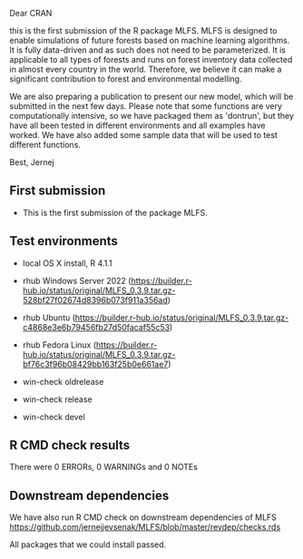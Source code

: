 Dear CRAN

this is the first submission of the R package MLFS. MLFS is designed to enable simulations of future forests based on machine learning algorithms. It is fully data-driven and as such does not need to be parameterized. It is applicable to all types of forests and runs on forest inventory data collected in almost every country in the world. Therefore, we believe it can make a significant contribution to forest and environmental modelling.

We are also preparing a publication to present our new model, which will be submitted in the next few days. Please note that some functions are very computationally intensive, so we have packaged them as 'dontrun', but they have all been tested in different environments and all examples have worked. We have also added some sample data that will be used to test different functions.

Best, 
Jernej


##  First submission
* This is the first submission of the package MLFS.

## Test environments
* local OS X install, R 4.1.1

* rhub Windows Server 2022 (https://builder.r-hub.io/status/original/MLFS_0.3.9.tar.gz-528bf27f02674d8396b073f911a356ad)
* rhub Ubuntu (https://builder.r-hub.io/status/original/MLFS_0.3.9.tar.gz-c4868e3e6b79456fb27d50facaf55c53)
* rhub Fedora Linux (https://builder.r-hub.io/status/original/MLFS_0.3.9.tar.gz-bf76c3f96b08429bb163f25b0e661ae7)

* win-check oldrelease
* win-check release
* win-check devel

## R CMD check results
There were 0 ERRORs, 0 WARNINGs and 0 NOTEs

## Downstream dependencies
We have also run R CMD check on downstream dependencies of MLFS
https://github.com/jernejjevsenak/MLFS/blob/master/revdep/checks.rds

All packages that we could install passed. 
